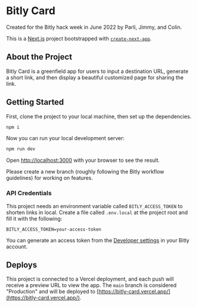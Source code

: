 # Bitly Card

Created for the Bitly hack week in June 2022 by Parli, Jimmy, and Colin.

This is a [Next.js](https://nextjs.org/) project bootstrapped with [`create-next-app`](https://github.com/vercel/next.js/tree/canary/packages/create-next-app).

## About the Project

Bitly Card is a greenfield app for users to input a destination URL, generate a short link, and then display a beautiful customized page for sharing the link.

## Getting Started

First, clone the project to your local machine, then set up the dependencies.

```bash
npm i
```

Now you can run your local development server:

```bash
npm run dev
```

Open [http://localhost:3000](http://localhost:3000) with your browser to see the result.

Please create a new branch (roughly following the Bitly workflow guidelines) for working on features.

### API Credentials

This project needs an environment variable called `BITLY_ACCESS_TOKEN` to shorten links in local. Create a file called `.env.local` at the project root and fill it with the following:

```env
BITLY_ACCESS_TOKEN=your-access-token
```

You can generate an access token from the [Developer settings](https://app.bitly.com/settings/api/) in your Bitly account.

## Deploys

This project is connected to a Vercel deployment, and each push will receive a preview URL to view the app. The `main` branch is considered "Production" and will be deployed to [https://bitly-card.vercel.app/](https://bitly-card.vercel.app/).
